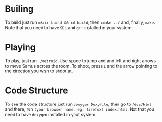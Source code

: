 # Builing

To build just run `mkdir build && cd build`, then `cmake ../` and, finally, `make`. Note that you need to have `SDL` and `g++` installed in your system.

# Playing

To play, just run `./metroid`. Use space to jump and and left and right arrows to move Samus across the room. To shoot, press `1` and the arrow pointing to the direction you wish to shoot at.

# Code Structure

To see the code structure just run `doxygen Doxyfile`, then go to `/doc/html` and there, run `(your browser name, eg. firefox) index.html`. Not that you need to have `doxygen` installed in yout system.
